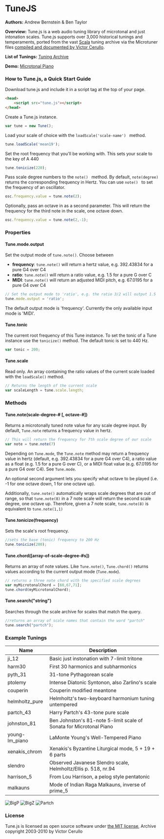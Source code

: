 # TuneJS

**Authors:** Andrew Bernstein & Ben Taylor

**Overview:** Tune.js is a web audio tuning library of microtonal and just intonation scales. Tune.js supports over 3,000 historical tunings and temperaments, ported from the vast [Scala](http://www.huygens-fokker.org/scala/) tuning archive via the Microtuner files [compiled and documented by Victor Cerullo](http://www.venetica.net/Sites/16tone/mtx_file_specs.htm).

**List of Tunings:** [Tuning Archive](http://abbernie.github.io/tune/scales.html)

**Demo:** [Microtonal Piano](http://abbernie.github.io/tune/)

### How to Tune.js, a Quick Start Guide

Download tune.js and include it in a script tag at the top of your page.

```html
<head>
	<script src="tune.js"></script>
</head>
```

Create a Tune.js instance.

```js
var tune = new Tune();
```

Load your scale of choice with the ```loadScale('scale-name') ``` method.

```js
tune.loadScale('mean19');
```

Set the root frequency that you'll be working with. This sets your scale to the key of A 440

```js
tune.tonicize(220);
```

Pass scale degree numbers to the ```note() ``` method. By default, ```note(degree) ``` returns the corresponding frequency in Hertz. You can use ```note() ``` to set the frequency of an oscillator.

```js
osc.frequency.value = tune.note(2);
```

Optionally, pass an octave in as a second parameter. This will return the frequency for the third note in the scale, one octave down.

```js
osc.frequency.value = tune.note(2,-1);
```



### Properties

#### Tune.mode.output

Set the output mode of `tune.note()`. Choose between 

- **frequency**: `tune.note()` will return a hertz value, e.g. 392.43834 for a pure G4 over C4
- **ratio**: `tune.note()` will return a ratio value, e.g. 1.5 for a pure G over C
- **MIDI**: `tune.note()` will return an adjusted MIDI pitch, e.g. 67.0195 for a pure G4 over C4

```js
// Set the output mode to 'ratio', e.g. the ratio 3/2 will output 1.5
tune.mode.output = 'ratio';
```

The default output mode is 'frequency'. Currently the only available input mode is 'MIDI'. 

#### Tune.tonic

The current root frequency of this Tune instance. To set the tonic of a Tune instance use the ```tonicize()``` method. The default tonic is set to 440 Hz.

```js
var tonic = 200;
```

#### Tune.scale

Read only. An array containing the ratio values of the current scale loaded with the ```loadScale()``` method.

```js
// Returns the length of the current scale
var scaleLength = tune.scale.length;
```



### Methods

#### Tune.note(scale-degree-# [, octave-#])

Returns a microtonally tuned note value for any scale degree input. By default, `Tune.note` returns a frequency value in hertz.

```js
// This will return the frequency for 7th scale degree of our scale
var note = tune.note(7)
```

Depending on `Tune.mode`, the `Tune.note` method may return a frequency value in hertz (default, e.g. 392.43834 for a pure G4 over C4), a ratio value as a float (e.g. 1.5 for a pure G over C), or a MIDI float value (e.g. 67.0195 for a pure G4 over C4). See `Tune.mode`.

An optional second argument lets you specify what octave to be played (i.e. -1 for one octave down, 1 for one octave up). 

Additionally, `tune.note()` automatically wraps scale degrees that are out of range, so that `tune.note(8)` in a 7 note scale will return the second scale degree, one octave up. Therefore, given a 7 note scale, `tune.note(8)` is equivalent to `tune.note(1,1)`

#### Tune.tonicize(frequency)

Sets the scale's root frequency.

```js
//sets the base (tonic) frequency to 200 Hz
tune.tonicize(200);
```

#### Tune.chord([array-of-scale-degree-#s])

Returns an array of note values. Like `Tune.note()`, `Tune.chord()` returns values according to the current output mode (`Tune.mode`). 

```js
// returns a three note chord with the specified scale degrees
var myMicrotonalChord = [60,67,71];
tune.chord(myMicrotonalChord);
```

#### Tune.search("string")

Searches through the scale archive for scales that match the query.

```js
//returns an array of scale names that contain the word "partch"
tune.search("partch");
```

### Example Tunings

| Name | Description |
|------|-------------|
| ji_12 | Basic just instonation with 7-limit tritone |
| harm30 | First 30 harmonics and subharmonics |
| pyth_31 | 31-tone Pythagorean scale |
| ptolemy | Intense Diatonic Syntonon, also Zarlino's scale |
| couperin | Couperin modified meantone |
| helmholtz_pure | Helmholtz's two-keyboard harmonium tuning untempered |
| partch_43 | Harry Partch's 43-tone pure scale |
| johnston_81 | Ben Johnston's 81-note 5-limit scale of Sonata for Microtonal Piano |
| young-lm_piano | LaMonte Young's Well-Tempered Piano |
| xenakis_chrom | Xenakis's Byzantine Liturgical mode, 5 + 19 + 6 parts |
| slendro | Observed Javanese Slendro scale, Helmholtz/Ellis p. 518, nr.94 |
| harrison_5 | From Lou Harrison, a pelog style pentatonic |
| malkauns | Mode of Indian Raga Malkauns, inverse of prime_5 |

![BigP](http://www.mathopenref.com/images/bioimages/pythagoras1.jpg)
![BigZ](https://upload.wikimedia.org/wikipedia/commons/thumb/2/22/Gioseffo_Zarlino.jpg/200px-Gioseffo_Zarlino.jpg)
![Partch](http://www.pas.org/images/default-source/hall-of-fame-photos/hpartch.jpg?sfvrsn=0)

### License

Tune.js is licensed as open source software under [the MIT license](https://opensource.org/licenses/MIT), 
Archive copyright 2003-2010 by Victor Cerullo


